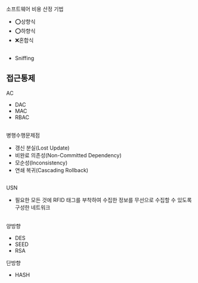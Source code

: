 

##
소프트웨어 비용 산정 기법
- ⭕상향식
- ⭕하향식
- ❌혼합식

##
- Sniffing

## 접근통제
AC
- DAC
- MAC
- RBAC

##
병행수행문제점
- 갱신 분실(Lost Update)
- 비완료 의존성(Non-Committed Dependency)
- 모순성(Inconsistency)
- 연쇄 복귀(Cascading Rollback)

##
USN
- 필요한 모든 것에 RFID 태그를 부착하여 수집한 정보를 무선으로 수집할 수 있도록 구성한 네트워크

##
양방향
- DES
- SEED
- RSA

단방향
- HASH